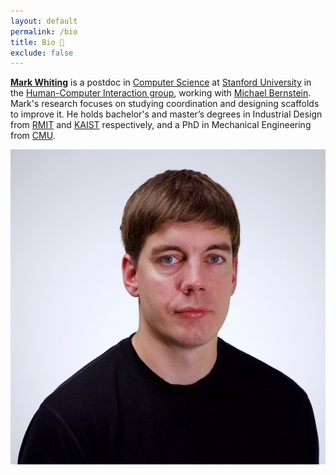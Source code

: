 ```yaml
---
layout: default
permalink: /bio
title: Bio 🐨
exclude: false
---
```


**[Mark Whiting](/)** is a postdoc in [Computer Science](https://cs.stanford.edu) at [Stanford University](http://stanford.edu) in the [Human-Computer Interaction group](https://hci.stanford.edu), working with [Michael Bernstein](https://hci.stanford.edu/msb/). Mark's research focuses on studying coordination and designing scaffolds to improve it. He holds bachelor's and master’s degrees in Industrial Design from [RMIT](https://www.rmit.edu.au) and [KAIST](https://www.kaist.ac.kr/) respectively, and a PhD in Mechanical Engineering from [CMU](https://www.cmu.edu).

![Mark Whiting](/assets/Headshot.jpeg "Mark Whiting")
